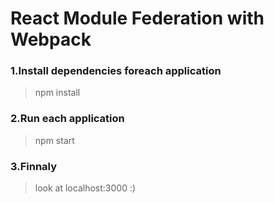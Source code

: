 # React Module Federation with Webpack

### 1.Install dependencies foreach application

> npm install

### 2.Run each application

> npm start

### 3.Finnaly

> look at localhost:3000 :)

